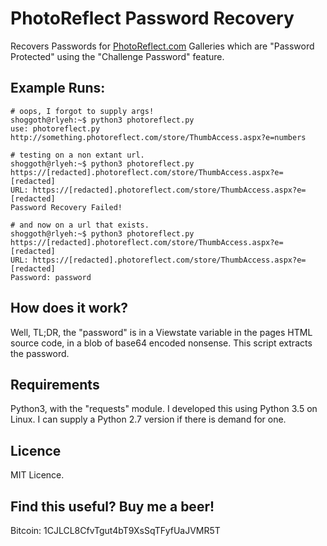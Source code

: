 # PhotoReflect Password Recovery
Recovers Passwords for [PhotoReflect.com](https://www.photoreflect.com) Galleries which are "Password Protected" using the "Challenge Password" feature.

## Example Runs:
```
# oops, I forgot to supply args!
shoggoth@rlyeh:~$ python3 photoreflect.py 
use: photoreflect.py http://something.photoreflect.com/store/ThumbAccess.aspx?e=numbers

# testing on a non extant url.
shoggoth@rlyeh:~$ python3 photoreflect.py https://[redacted].photoreflect.com/store/ThumbAccess.aspx?e=[redacted]
URL: https://[redacted].photoreflect.com/store/ThumbAccess.aspx?e=[redacted]
Password Recovery Failed!

# and now on a url that exists.
shoggoth@rlyeh:~$ python3 photoreflect.py https://[redacted].photoreflect.com/store/ThumbAccess.aspx?e=[redacted]
URL: https://[redacted].photoreflect.com/store/ThumbAccess.aspx?e=[redacted]
Password: password
```

## How does it work?
Well, TL;DR, the "password" is in a Viewstate variable in the pages HTML source code, in a blob of base64 encoded nonsense.   This script extracts the password.

## Requirements
Python3, with the "requests" module. I developed this using Python 3.5 on Linux. 
I can supply a Python 2.7 version if there is demand for one.

## Licence
MIT Licence.

## Find this useful? Buy me a beer!
Bitcoin: 1CJLCL8CfvTgut4bT9XsSqTFyfUaJVMR5T
